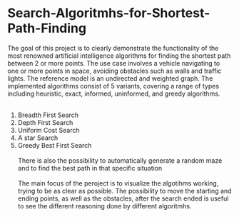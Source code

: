 # Search-Algoritmhs-for-Shortest-Path-Finding
The goal of this project is to clearly demonstrate the functionality of the most renowned artificial intelligence algorithms for finding the shortest path between 2 or more points. The use case involves a vehicle navigating to one or more points in space, avoiding obstacles such as walls and traffic lights. The reference model is an undirected and weighted graph. The implemented algorithms consist of 5 variants, covering a range of types including heuristic, exact, informed, uninformed, and greedy algorithms.<br><br>
1. Breadth First Search
2. Depth First Search
3. Uniform Cost Search
4. A star Search
5. Greedy Best First Search
<br><br>
There is also the possibility to automatically generate a random maze and to find the best path in that specific situation
<br><br>The main focus of the peroject is to visualize the algotihms working, trying to be as clear as possible. The possibility to move the starting and ending points, as well as the obstacles, after the search ended is useful to see the different reasoning done by different algoritmhs.
